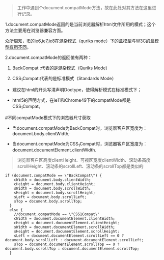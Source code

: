 > 工作中遇到个document.compatMode方法，故在此处对其方法在这里进行记录。

1.document.compatMode返回的是当前浏览器解析html文件所用的模式；这个方法主要用在浏览器兼容方面。

众所周知，IE的ie6,ie7,ie8在混杂模式（quriks mode）下的[盒模型与W3C的盒模型有所不同](http://www.cnblogs.com/shixiaomiao/p/5413438.html)。

2.document.compatMode的返回值有两种： 

1) BackCompat :代表的是混杂模式（Quriks Mode）

2) CSS<sub>1</sub>Compat:代表的是标准模式（Standards Mode）

-  建议在html的开头写清声明Doctype，使得解析模式在标准模式下；

- html5的声明方式<!Doctype html>，在ie11和Chrome49下的compatMode都是CSS<sub>1</sub>Compat。

#不同compatMode模式下的浏览器尺寸获取

- 当document.compatMode为BackCompat时，浏览器客户区宽度为： document.body.clientWidth;

- 当document.compatMode为CSS<sub>1</sub>Compat时，浏览器客户区宽度为： document.documentElement.clientWidth.

 >浏览器客户区高度clientHeight、可视区宽度clientWidth、滚动条高度scrollHeight、滚动条的scrollLeft、滚动条的scrollTop都是类似的

    if (document.compatMode == \"BackCompat\") {
      	cWidth = document.body.clientWidth;
        cHeight = document.body.clientHeight;
        sWidth = document.body.scrollWidth;
        sHeight = document.body.scrollHeight;
        sLeft = document.body.scrollLeft;
        sTop = document.body.scrollTop;
      }
      else { 
        //document.compatMode == \"CSS1Compat\"
        cWidth = document.documentElement.clientWidth;
        cHeight = document.documentElement.clientHeight;
        sWidth = document.documentElement.scrollWidth;
        sHeight = document.documentElement.scrollHeight;
        sLeft = document.documentElement.scrollLeft == 0 ? document.body.scrollLeft : document.documentElement.scrollLeft;
        sTop = document.documentElement.scrollTop == 0 ? document.body.scrollTop : document.documentElement.scrollTop;
      }

